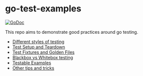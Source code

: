 # go-test-examples

[![GoDoc](https://godoc.org/github.com/edfoh/go-test-examples?status.svg)](https://godoc.org/github.com/edfoh/go-test-examples)

This repo aims to demonstrate good practices around go testing.

* [Different styles of testing](./example1/README.md)
* [Test Setup and Teardown](./example2/README.md)
* [Test Fixtures and Golden Files](./example3/README.md)
* [Blackbox vs Whitebox testing](./example4/README.md)
* [Testable Examples](./example5/README.md)
* [Other tips and tricks](./example6/README.md)
